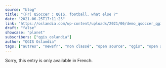 ```yaml
---
source: "blog"
title: "(Fr) QSoccer : QGIS, football, what else ?"
date: "2021-06-25T17:11:25"
link: "https://oslandia.com/wp-content/uploads/2021/06/demo_qsoccer_qgis.mp4"
draft: "false"
showcase: "planet"
subscribers: ["qgis_oslandia"]
author: "QGIS Oslandia"
tags: ["autres", "newsfr", "non classé", "open source", "qgis", "open source"]
---
```


Sorry, this entry is only available in French.

